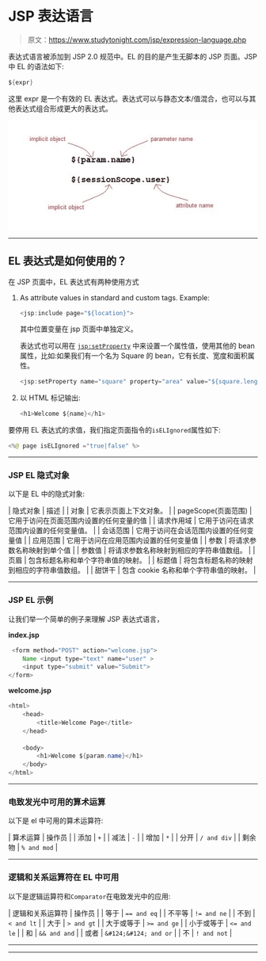 # JSP 表达语言

> 原文：<https://www.studytonight.com/jsp/expression-language.php>

表达式语言被添加到 JSP 2.0 规范中。EL 的目的是产生无脚本的 JSP 页面。JSP 中 EL 的语法如下:

```java
${expr} 
```

这里 expr 是一个有效的 EL 表达式。表达式可以与静态文本/值混合，也可以与其他表达式组合形成更大的表达式。

![expression language example](img/fd9fd24c716e6cf1f6836ad270fa29ff.png)

* * *

## EL 表达式是如何使用的？

在 JSP 页面中，EL 表达式有两种使用方式

1.  As attribute values in standard and custom tags. Example:

    ```java
    <jsp:include page="${location}"> 
    ```

    其中位置变量在 jsp 页面中单独定义。

    表达式也可以用在 [`jsp:setProperty`](setproperty-tag.php) 中来设置一个属性值，使用其他的 bean 属性，比如:如果我们有一个名为 Square 的 bean，它有长度、宽度和面积属性。

    ```java
    <jsp:setProperty name="square" property="area" value="${square.length*square.breadth}" />
    ```

2.  以 HTML 标记输出:

    ```java
    <h1>Welcome ${name}</h1> 
    ```

要停用 EL 表达式的求值，我们指定页面指令的`isELIgnored`属性如下:

```java
<%@ page isELIgnored ="true|false" %>
```

 ** * *

### JSP EL 隐式对象

以下是 EL 中的隐式对象:

| 隐式对象 | 描述 |
| 对象 | 它表示页面上下文对象。 |
| pageScope(页面范围) | 它用于访问在页面范围内设置的任何变量的值 |
| 请求作用域 | 它用于访问在请求范围内设置的任何变量值。 |
| 会话范围 | 它用于访问在会话范围内设置的任何变量值 |
| 应用范围 | 它用于访问在应用范围内设置的任何变量值 |
| 参数 | 将请求参数名称映射到单个值 |
| 参数值 | 将请求参数名称映射到相应的字符串值数组。 |
| 页眉 | 包含标题名称和单个字符串值的映射。 |
| 标题值 | 将包含标题名称的映射到相应的字符串值数组。 |
| 甜饼干 | 包含 cookie 名称和单个字符串值的映射。 |

* * *

### JSP EL 示例

让我们举一个简单的例子来理解 JSP 表达式语言，

**index.jsp**

```java
 <form method="POST" action="welcome.jsp">
    Name <input type="text" name="user" >
    <input type="submit" value="Submit">
</form> 
```

**welcome.jsp**

```java
<html>
    <head>
        <title>Welcome Page</title>
    </head>

  	<body>
        <h1>Welcome ${param.name}</h1>
  	</body>
</html> 
```

* * *

### 电致发光中可用的算术运算

以下是 el 中可用的算术运算符:

| 算术运算 | 操作员 |
| 添加 | `+` |
| 减法 | `-` |
| 增加 | `*` |
| 分开 | `/ and div` |
| 剩余物 | `% and mod` |

* * *

### 逻辑和关系运算符在 EL 中可用

以下是逻辑运算符和`Comparator`在电致发光中的应用:

| 逻辑和关系运算符 | 操作员 |
| 等于 | `== and eq` |
| 不平等 | `!= and ne` |
| 不到 | `< and lt` |
| 大于 | `> and gt` |
| 大于或等于 | `>= and ge` |
| 小于或等于 | `<= and le` |
| 和 | `&& and and` |
| 或者 | `&#124;&#124; and or` |
| 不 | `! and not` |

* * *

* * **
